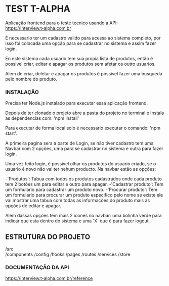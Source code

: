 # TEST T-ALPHA

Aplicação frontend para o teste tecnico usando a API:  
https://interview.t-alpha.com.br

É necessario ter um cadastro valido para acessa ao sistema completo, por isso foi colocada uma opção
para se cadastrar no sistema e assim fazer login.

En este sistema cada usuario tem sua propia lista de produtos, então é possivel criar, editar e apagar os produtos sem afetar os outro usuarios.

Alem de criar, deletar e apagar os produtos é possivel fazer uma busqueda pelo nombre do produto.

### INSTALAÇÃO

Precisa ter Node.js instalado para executar essa aplicação frontend.

Depois de ter clonado o projeto abre a pasta do projeto no terminal e instala as dependencias com:
'npm install'

Para executar de forma local solo é necessario executar o comando: 'npm start'.

A primeira pagina sera a parte de Login, se não tiver cadastro tem uma Navbar com 2 opções, uma para
se cadastrar no sistema e outra para fazer login.

Uma vez feito login, é possivel olhar os produtos do usuario criado, se o usuario é novo não vai ter
nehum producto. Na navbar estão as opções:

-'Produtos': Tabua com todos os produtos cadastrados onde cada produto tem 2 botões um para editar e outro para apagar. 
-'Cadastrar produto': Tem um formulario para cadastrar um produto novo.
-'Procurar produto': Tem um formulario para procurar um produto especifico pelo nome se existe ele vai mostrar uma tabua com todas as informações do produto mais as opções de editar e apagar.  

Alem dassas opções tem mais 2 icones no navbar: uma bolinha verde para indicar que esta dentro do sistema e uma 'X' que é para fazer logout.

## ESTRUTURA DO PROJETO

/src  
  /components
  /config
  /hooks 
  /pages
  /routes
  /services
  /store  

### DOCUMENTAÇÃO DA API

https://interview.t-alpha.com.br/reference
